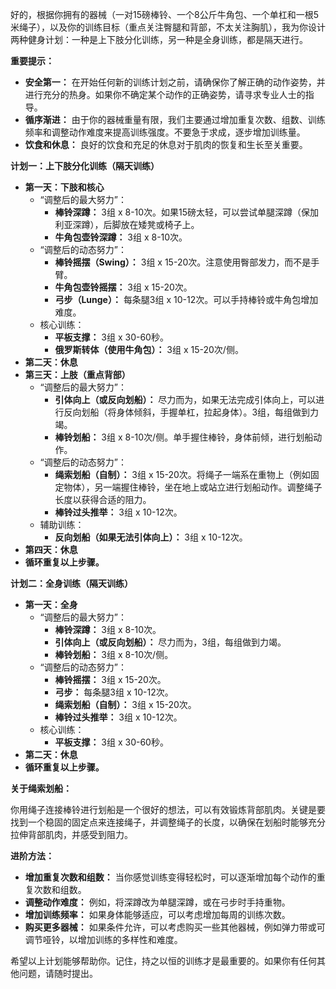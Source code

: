好的，根据你拥有的器械（一对15磅棒铃、一个8公斤牛角包、一个单杠和一根5米绳子），以及你的训练目标（重点关注臀腿和背部，不太关注胸肌），我为你设计两种健身计划：一种是上下肢分化训练，另一种是全身训练，都是隔天进行。

**重要提示：**

- **安全第一：** 在开始任何新的训练计划之前，请确保你了解正确的动作姿势，并进行充分的热身。如果你不确定某个动作的正确姿势，请寻求专业人士的指导。
- **循序渐进：** 由于你的器械重量有限，我们主要通过增加重复次数、组数、训练频率和调整动作难度来提高训练强度。不要急于求成，逐步增加训练量。
- **饮食和休息：** 良好的饮食和充足的休息对于肌肉的恢复和生长至关重要。

**计划一：上下肢分化训练（隔天训练）**

- **第一天：下肢和核心**
  - “调整后的最大努力”：
    - **棒铃深蹲：** 3组 x 8-10次。如果15磅太轻，可以尝试单腿深蹲（保加利亚深蹲），后脚放在矮凳或椅子上。
    - **牛角包壶铃深蹲：** 3组 x 8-10次。
  - “调整后的动态努力”：
    - **棒铃摇摆（Swing）：** 3组 x 15-20次。注意使用臀部发力，而不是手臂。
    - **牛角包壶铃摇摆：** 3组 x 15-20次。
    - **弓步（Lunge）：** 每条腿3组 x 10-12次。可以手持棒铃或牛角包增加难度。
  - 核心训练：
    - **平板支撑：** 3组 x 30-60秒。
    - **俄罗斯转体（使用牛角包）：** 3组 x 15-20次/侧。
- **第二天：休息**
- **第三天：上肢（重点背部）**
  - “调整后的最大努力”：
    - **引体向上（或反向划船）：** 尽力而为，如果无法完成引体向上，可以进行反向划船（将身体倾斜，手握单杠，拉起身体）。3组，每组做到力竭。
    - **棒铃划船：** 3组 x 8-10次/侧。单手握住棒铃，身体前倾，进行划船动作。
  - “调整后的动态努力”：
    - **绳索划船（自制）：** 3组 x 15-20次。将绳子一端系在重物上（例如固定物体），另一端握住棒铃，坐在地上或站立进行划船动作。调整绳子长度以获得合适的阻力。
    - **棒铃过头推举：** 3组 x 10-12次。
  - 辅助训练：
    - **反向划船（如果无法引体向上）：** 3组 x 10-12次。
- **第四天：休息**
- **循环重复以上步骤。**

**计划二：全身训练（隔天训练）**

- **第一天：全身**
  - “调整后的最大努力”：
    - **棒铃深蹲：** 3组 x 8-10次。
    - **引体向上（或反向划船）：** 尽力而为，3组，每组做到力竭。
    - **棒铃划船：** 3组 x 8-10次/侧。
  - “调整后的动态努力”：
    - **棒铃摇摆：** 3组 x 15-20次。
    - **弓步：** 每条腿3组 x 10-12次。
    - **绳索划船（自制）：** 3组 x 15-20次。
    - **棒铃过头推举：** 3组 x 10-12次。
  - 核心训练：
    - **平板支撑：** 3组 x 30-60秒。
- **第二天：休息**
- **循环重复以上步骤。**

**关于绳索划船：**

你用绳子连接棒铃进行划船是一个很好的想法，可以有效锻炼背部肌肉。关键是要找到一个稳固的固定点来连接绳子，并调整绳子的长度，以确保在划船时能够充分拉伸背部肌肉，并感受到阻力。

**进阶方法：**

- **增加重复次数和组数：** 当你感觉训练变得轻松时，可以逐渐增加每个动作的重复次数和组数。
- **调整动作难度：** 例如，将深蹲改为单腿深蹲，或在弓步时手持重物。
- **增加训练频率：** 如果身体能够适应，可以考虑增加每周的训练次数。
- **购买更多器械：** 如果条件允许，可以考虑购买一些其他器械，例如弹力带或可调节哑铃，以增加训练的多样性和难度。

希望以上计划能够帮助你。记住，持之以恒的训练才是最重要的。如果你有任何其他问题，请随时提出。